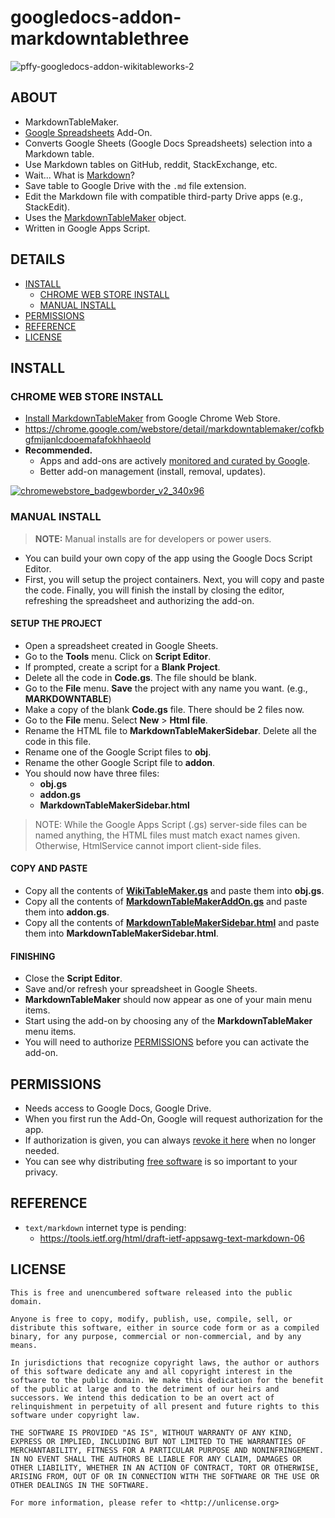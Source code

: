# googledocs-addon-markdowntablethree

![pffy-googledocs-addon-wikitableworks-2](https://cloud.githubusercontent.com/assets/7258373/6681435/cd42f8b2-cc23-11e4-9c83-877550fb1e9e.png)

## ABOUT


  + MarkdownTableMaker.
  + [Google Spreadsheets](http://www.google.com/sheets/about/) Add-On.
  + Converts Google Sheets (Google Docs Spreadsheets) selection into a Markdown table.
  + Use Markdown tables on GitHub, reddit, StackExchange, etc.
  + Wait... What is [Markdown](http://en.wikipedia.org/wiki/Markdown)?
  + Save table to Google Drive with the `.md` file extension.
  + Edit the Markdown file with compatible third-party Drive apps (e.g., StackEdit).
  + Uses the [MarkdownTableMaker](https://github.com/pffy/googlescript-markdowntablethree/) object.
  + Written in Google Apps Script.


## DETAILS
  + [INSTALL](#install)
    + [CHROME WEB STORE INSTALL](#chrome-web-store-install)
    + [MANUAL INSTALL](#manual-install)
  + [PERMISSIONS](#permissions)
  + [REFERENCE](#reference)
  + [LICENSE](#license)


## INSTALL

### CHROME WEB STORE INSTALL

  + [Install MarkdownTableMaker](https://chrome.google.com/webstore/detail/markdowntablemaker/cofkbgfmijanlcdooemafafokhhaeold)
  from Google Chrome Web Store.
  + https://chrome.google.com/webstore/detail/markdowntablemaker/cofkbgfmijanlcdooemafafokhhaeold
  + **Recommended.**
    + Apps and add-ons are actively [monitored and curated by Google](https://support.google.com/chrome_webstore/answer/1047776?hl=en).
    + Better add-on management (install, removal, updates).

[![chromewebstore_badgewborder_v2_340x96](https://cloud.githubusercontent.com/assets/7258373/6788162/ee497942-d154-11e4-934d-ef386061181d.png)](https://chrome.google.com/webstore/detail/markdowntablemaker/cofkbgfmijanlcdooemafafokhhaeold)

### MANUAL INSTALL

> **NOTE:** Manual installs are for developers or power users.

  + You can build your own copy of the app using the Google Docs Script Editor.
  + First, you will setup the project containers. Next, you will copy and paste the code. Finally, you will finish the install by closing the editor, refreshing the spreadsheet and authorizing the add-on.

#### SETUP THE PROJECT

  + Open a spreadsheet created in Google Sheets.
  + Go to the **Tools** menu. Click on **Script Editor**.
  + If prompted, create a script for a **Blank Project**.
  + Delete all the code in **Code.gs**. The file should be blank.
  + Go to the **File** menu. **Save** the project with any name you want. (e.g., **MARKDOWNTABLE**)
  + Make a copy of the blank **Code.gs** file. There should be 2 files now.
  + Go to the **File** menu. Select **New** > **Html file**.
  + Rename the HTML file to **MarkdownTableMakerSidebar**. Delete all the code in this file.
  + Rename one of the Google Script files to **obj**.
  + Rename the other Google Script file to **addon**.
  + You should now have three files:
    + **obj.gs**
    + **addon.gs**
    + **MarkdownTableMakerSidebar.html**

> NOTE: While the Google Apps Script (.gs) server-side files can be named anything,
the HTML files must match exact names given. Otherwise, HtmlService cannot import client-side files.


#### COPY AND PASTE

  + Copy all the contents of [**WikiTableMaker.gs**](https://raw.githubusercontent.com/pffy/googledocs-addon-markdowntablethree/master/MarkdownTableMaker.gs) and paste them into **obj.gs**.
  + Copy all the contents of [**MarkdownTableMakerAddOn.gs**](https://raw.githubusercontent.com/pffy/googledocs-addon-markdowntablethree/master/MarkdownTableMakerAddOn.gs) and paste them into **addon.gs**.
  + Copy all the contents of [**MarkdownTableMakerSidebar.html**](https://raw.githubusercontent.com/pffy/googledocs-addon-markdowntablethree/master/MarkdownTableMakerSidebar.html) and paste them into **MarkdownTableMakerSidebar.html**.

#### FINISHING

  + Close the **Script Editor**.
  + Save and/or refresh your spreadsheet in Google Sheets.
  + **MarkdownTableMaker** should now appear as one of your main menu items.
  + Start using the add-on by choosing any of the **MarkdownTableMaker** menu items.
  + You will need to authorize [PERMISSIONS](#permissions) before you can activate the add-on.


## PERMISSIONS
  + Needs access to Google Docs, Google Drive.
  + When you first run the Add-On, Google will request authorization for the app.
  + If authorization is given,
  you can always [revoke it here](https://security.google.com/settings/security/permissions) when
  no longer needed.
  + You can see why distributing [free software](https://www.gnu.org/philosophy/free-sw.html)
   is so important to your privacy.


## REFERENCE

  + `text/markdown` internet type is pending:
    + https://tools.ietf.org/html/draft-ietf-appsawg-text-markdown-06


## LICENSE

```
This is free and unencumbered software released into the public domain.

Anyone is free to copy, modify, publish, use, compile, sell, or
distribute this software, either in source code form or as a compiled
binary, for any purpose, commercial or non-commercial, and by any
means.

In jurisdictions that recognize copyright laws, the author or authors
of this software dedicate any and all copyright interest in the
software to the public domain. We make this dedication for the benefit
of the public at large and to the detriment of our heirs and
successors. We intend this dedication to be an overt act of
relinquishment in perpetuity of all present and future rights to this
software under copyright law.

THE SOFTWARE IS PROVIDED "AS IS", WITHOUT WARRANTY OF ANY KIND,
EXPRESS OR IMPLIED, INCLUDING BUT NOT LIMITED TO THE WARRANTIES OF
MERCHANTABILITY, FITNESS FOR A PARTICULAR PURPOSE AND NONINFRINGEMENT.
IN NO EVENT SHALL THE AUTHORS BE LIABLE FOR ANY CLAIM, DAMAGES OR
OTHER LIABILITY, WHETHER IN AN ACTION OF CONTRACT, TORT OR OTHERWISE,
ARISING FROM, OUT OF OR IN CONNECTION WITH THE SOFTWARE OR THE USE OR
OTHER DEALINGS IN THE SOFTWARE.

For more information, please refer to <http://unlicense.org>

```

